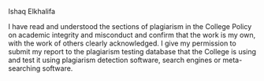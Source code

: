 Ishaq Elkhalifa

I have read and understood the sections of plagiarism in the College Policy on academic integrity and misconduct and confirm that the work is my own, with the work of others clearly acknowledged. I give my permission to submit my report to the plagiarism testing database that the College is using and test it using plagiarism detection software, search engines or meta-searching software.

